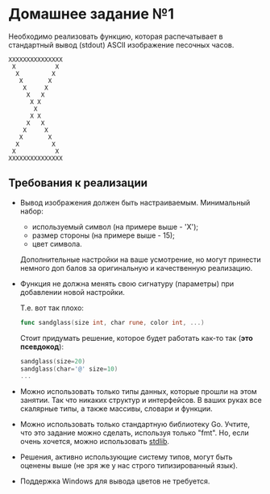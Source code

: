 # Домашнее задание №1

Необходимо реализовать функцию, которая распечатывает в стандартный вывод (stdout) ASCII изображение песочных часов.
```
XXXXXXXXXXXXXXX
 X           X 
  X         X  
   X       X   
    X     X    
     X   X     
      X X      
       X       
      X X      
     X   X     
    X     X    
   X       X   
  X         X  
 X           X 
XXXXXXXXXXXXXXX
```

## Требования к реализации
- Вывод изображения должен быть настраиваемым. Минимальный набор:
  - используемый символ (на примере выше - 'X');
  - размер стороны (на примере выше - 15);
  - цвет символа.

  Дополнительные настройки на ваше усмотрение, но могут принести немного доп балов за оригинальную и качественную реализацию.

- Функция не должна менять свою сигнатуру (параметры) при добавлении новой настройки.
  
  Т.е. вот так плохо:
  ```go
  func sandglass(size int, char rune, color int, ...)
  ```
  Стоит придумать решение, которое будет работать как-то так (**это псевдокод**):
  ```go
  sandglass(size=20)
  sandglass(char='@' size=10)
  ...
  ```

- Можно использовать только типы данных, которые прошли на этом занятии. Так что никаких структур и интерфейсов. В ваших руках все скалярные типы, а также массивы, словари и функции.
- Можно использовать только стандартную библиотеку Go. Учтите, что это задание можно сделать, используя только "fmt". Но, если очень хочется, можно использовать [stdlib](https://pkg.go.dev/std).
- Решения, активно использующие систему типов, могут быть оценены выше (не зря же у нас строго типизированный язык).
- Поддержка Windows для вывода цветов не требуется.
